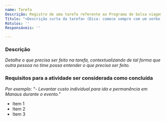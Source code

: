 ```yaml
---
name: Tarefa
Descrição: Registro de uma tarefa referente ao Programa de bolsa viagem para Python Brasil 2022
Título: "<Descrição curta da tarefa> (Dica: comece sempre com um verbo)"
Rótulos: ''
Responsáveis: ''

---
```


### Descrição
*Detalhe o que precisa ser feito na tarefa, contextualizando de tal forma que outra pessoa no time possa entender o que precisa ser feito.*


### Requisitos para a atividade ser considerada como concluída

*Por exemplo: "- Levantar custo individual para ida e permanência em Manaus durante o evento."*

- Item 1
- Item 2
- Item 3
